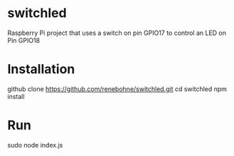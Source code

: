 # switchled
Raspberry Pi project that uses a switch on pin GPIO17 to control an LED on Pin GPIO18

# Installation
github clone https://github.com/renebohne/switchled.git
cd switchled
npm install

# Run
sudo node index.js


